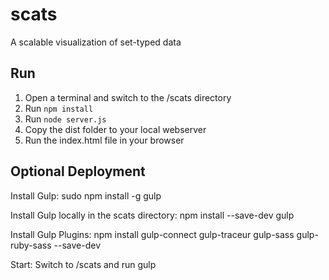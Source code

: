 
scats
======
A scalable visualization of set-typed data

## Run
1. Open a terminal and switch to the /scats directory
2. Run `npm install`
3. Run `node server.js`
4. Copy the dist folder to your local webserver
5. Run the index.html file in your browser


## Optional Deployment

Install Gulp:
sudo npm install -g gulp

Install Gulp locally in the scats directory:
npm install --save-dev gulp

Install Gulp Plugins:
npm install gulp-connect gulp-traceur gulp-sass gulp-ruby-sass --save-dev

Start:
Switch to /scats and run
gulp
